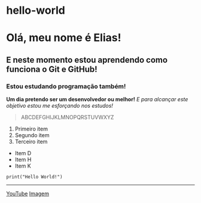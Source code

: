 # hello-world

# Olá, meu nome é Elias!
## E neste momento estou aprendendo como funciona o Git e GitHub!
### Estou estudando programação também!

**Um dia pretendo ser um desenvolvedor ou melhor!**
*E para alcançar este objetivo estou me esforçando nos estudos!*

> ABCDEFGHIJKLMNOPQRSTUVWXYZ

1. Primeiro item
2. Segundo item
3. Terceiro item

- Item D
- Item H
- Item K

`print("Hello World!")`

---

[YouTube](https://www.youtube.com/)
[Imagem](image.jpg)
